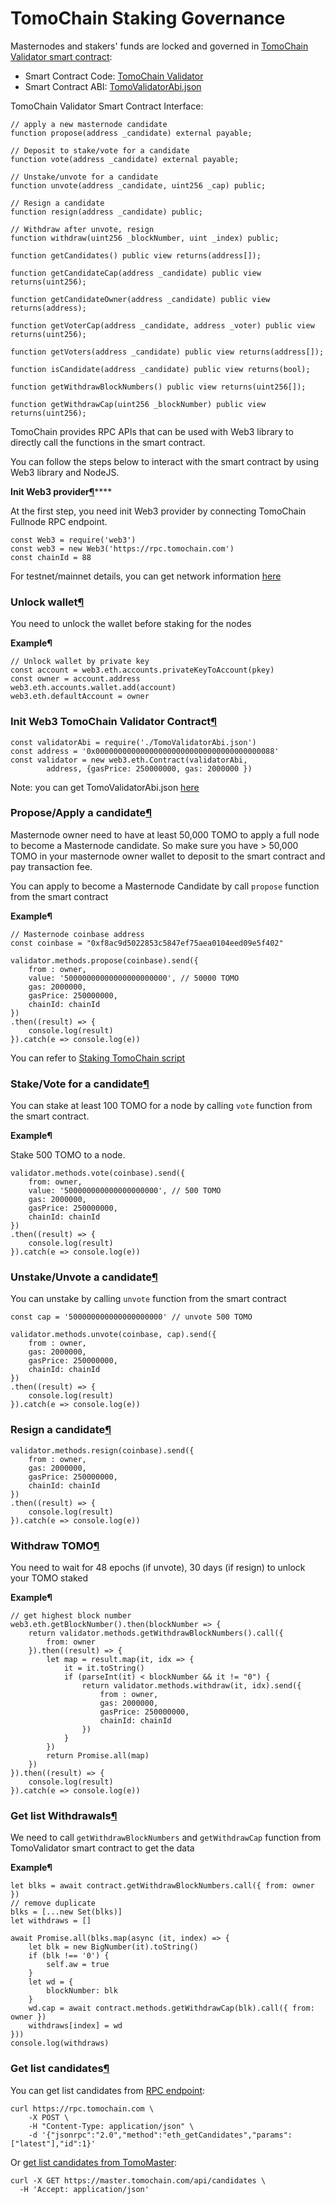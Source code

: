 # TomoChain Staking Governance

Masternodes and stakers' funds are locked and governed in [TomoChain Validator smart contract](https://scan.tomochain.com/address/0x0000000000000000000000000000000000000088):

* Smart Contract Code: [TomoChain Validator](https://github.com/tomochain/tomomaster/blob/master/contracts/TomoValidator.sol)
* Smart Contract ABI: [TomoValidatorAbi.json](https://raw.githubusercontent.com/tomochain/tomomaster/master/abis/TomoValidatorAbi.json)

TomoChain Validator Smart Contract Interface:

```text
// apply a new masternode candidate
function propose(address _candidate) external payable;

// Deposit to stake/vote for a candidate
function vote(address _candidate) external payable;

// Unstake/unvote for a candidate
function unvote(address _candidate, uint256 _cap) public;

// Resign a candidate
function resign(address _candidate) public;

// Withdraw after unvote, resign
function withdraw(uint256 _blockNumber, uint _index) public;

function getCandidates() public view returns(address[]);

function getCandidateCap(address _candidate) public view returns(uint256);

function getCandidateOwner(address _candidate) public view returns(address);

function getVoterCap(address _candidate, address _voter) public view returns(uint256);

function getVoters(address _candidate) public view returns(address[]);

function isCandidate(address _candidate) public view returns(bool);

function getWithdrawBlockNumbers() public view returns(uint256[]);

function getWithdrawCap(uint256 _blockNumber) public view returns(uint256);
```

TomoChain provides RPC APIs that can be used with Web3 library to directly call the functions in the smart contract.

You can follow the steps below to interact with the smart contract by using Web3 library and NodeJS.

  
**Init Web3 provider**[**¶**](https://docs.tomochain.com/developers/staking-integrations/#init-web3-provider)\*\*\*\*

At the first step, you need init Web3 provider by connecting TomoChain Fullnode RPC endpoint.

```text
const Web3 = require('web3')
const web3 = new Web3('https://rpc.tomochain.com')
const chainId = 88
```

For testnet/mainnet details, you can get network information [here](https://docs.tomochain.com/general/networks/)

### Unlock wallet[¶](https://docs.tomochain.com/developers/staking-integrations/#unlock-wallet) <a id="unlock-wallet"></a>

You need to unlock the wallet before staking for the nodes

**Example¶**

```text
// Unlock wallet by private key
const account = web3.eth.accounts.privateKeyToAccount(pkey)
const owner = account.address
web3.eth.accounts.wallet.add(account)
web3.eth.defaultAccount = owner
```

### Init Web3 TomoChain Validator Contract[¶](https://docs.tomochain.com/developers/staking-integrations/#init-web3-tomochain-validator-contract) <a id="init-web3-tomochain-validator-contract"></a>

```text
const validatorAbi = require('./TomoValidatorAbi.json')
const address = '0x0000000000000000000000000000000000000088'
const validator = new web3.eth.Contract(validatorAbi,
        address, {gasPrice: 250000000, gas: 2000000 })
```

Note: you can get TomoValidatorAbi.json [here](https://raw.githubusercontent.com/tomochain/tomomaster/master/abis/TomoValidatorAbi.json)



### Propose/Apply a candidate[¶](https://docs.tomochain.com/developers/staking-integrations/#proposeapply-a-candidate) <a id="proposeapply-a-candidate"></a>

Masternode owner need to have at least 50,000 TOMO to apply a full node to become a Masternode candidate. So make sure you have &gt; 50,000 TOMO in your masternode owner wallet to deposit to the smart contract and pay transaction fee.

You can apply to become a Masternode Candidate by call `propose` function from the smart contract

**Example¶**

```text
// Masternode coinbase address
const coinbase = "0xf8ac9d5022853c5847ef75aea0104eed09e5f402"

validator.methods.propose(coinbase).send({
    from : owner,
    value: '50000000000000000000000', // 50000 TOMO
    gas: 2000000,
    gasPrice: 250000000,
    chainId: chainId
})
.then((result) => {
    console.log(result)
}).catch(e => console.log(e))
```

You can refer to [Staking TomoChain script](https://gist.github.com/thanhson1085/7a6471ea0d6c0d6321a0454789d6266c)

### Stake/Vote for a candidate[¶](https://docs.tomochain.com/developers/staking-integrations/#stakevote-a-candidate) <a id="stakevote-a-candidate"></a>

You can stake at least 100 TOMO for a node by calling `vote` function from the smart contract.

**Example¶**

Stake 500 TOMO to a node.

```text
validator.methods.vote(coinbase).send({
    from: owner,
    value: '500000000000000000000', // 500 TOMO
    gas: 2000000,
    gasPrice: 250000000,
    chainId: chainId
})
.then((result) => {
    console.log(result)
}).catch(e => console.log(e))
```

### Unstake/Unvote a candidate[¶](https://docs.tomochain.com/developers/staking-integrations/#unstakeunvote-a-candidate) <a id="unstakeunvote-a-candidate"></a>

You can unstake by calling `unvote` function from the smart contract

```text
const cap = '500000000000000000000' // unvote 500 TOMO

validator.methods.unvote(coinbase, cap).send({
    from : owner,
    gas: 2000000,
    gasPrice: 250000000,
    chainId: chainId
})
.then((result) => {
    console.log(result)
}).catch(e => console.log(e))
```

### Resign a candidate[¶](https://docs.tomochain.com/developers/staking-integrations/#resign-a-candidate) <a id="resign-a-candidate"></a>

```text
validator.methods.resign(coinbase).send({
    from : owner,
    gas: 2000000,
    gasPrice: 250000000,
    chainId: chainId
})
.then((result) => {
    console.log(result)
}).catch(e => console.log(e))
```

### Withdraw TOMO[¶](https://docs.tomochain.com/developers/staking-integrations/#withdraw-tomo) <a id="withdraw-tomo"></a>

You need to wait for 48 epochs \(if unvote\), 30 days \(if resign\) to unlock your TOMO staked

**Example¶**

```text
// get highest block number
web3.eth.getBlockNumber().then(blockNumber => {
    return validator.methods.getWithdrawBlockNumbers().call({
        from: owner
    }).then((result) => {
        let map = result.map(it, idx => {
            it = it.toString()
            if (parseInt(it) < blockNumber && it != "0") {
                return validator.methods.withdraw(it, idx).send({
                    from : owner,
                    gas: 2000000,
                    gasPrice: 250000000,
                    chainId: chainId
                })
            }
        })
        return Promise.all(map)
    })
}).then((result) => {
    console.log(result)
}).catch(e => console.log(e))
```

### Get list Withdrawals[¶](https://docs.tomochain.com/developers/staking-integrations/#get-list-withdrawals) <a id="get-list-withdrawals"></a>

We need to call `getWithdrawBlockNumbers` and `getWithdrawCap` function from TomoValidator smart contract to get the data

**Example¶**

```text
let blks = await contract.getWithdrawBlockNumbers.call({ from: owner })
// remove duplicate
blks = [...new Set(blks)]
let withdraws = []

await Promise.all(blks.map(async (it, index) => {
    let blk = new BigNumber(it).toString()
    if (blk !== '0') {
        self.aw = true
    }
    let wd = {
        blockNumber: blk
    }
    wd.cap = await contract.methods.getWithdrawCap(blk).call({ from: owner })
    withdraws[index] = wd
}))
console.log(withdraws)
```



### Get list candidates[¶](https://docs.tomochain.com/developers/staking-integrations/#get-list-candidates) <a id="get-list-candidates"></a>

You can get list candidates from [RPC endpoint](https://apidocs.tomochain.com/?shell#eth_getcandidates):

```text
curl https://rpc.tomochain.com \
    -X POST \
    -H "Content-Type: application/json" \
    -d '{"jsonrpc":"2.0","method":"eth_getCandidates","params": ["latest"],"id":1}'
```

Or [get list candidates from TomoMaster](https://apidocs.tomochain.com/?shell#tomomaster-apis-candidates):

```text
curl -X GET https://master.tomochain.com/api/candidates \
  -H 'Accept: application/json'
```

